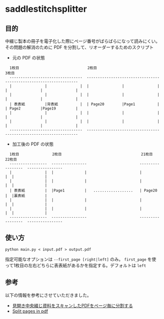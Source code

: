 # saddlestitchsplitter

## 目的

中綴じ製本の冊子を電子化した際にページ番号がばらばらになって読みにくい。
その問題の解消のために PDF を分割して、リオーダーするためのスクリプト

* 元の PDF の状態
```
  1枚目                               2枚目                              3枚目
  ---------------------------------  ---------------------------------  ---------------------------------     
  |               |               |  |               |               |  |               |               |    
  |               |               |  |               |               |  |               |               |  
  | 表表紙         |背表紙          |  | Page20        |Page1          |  | Page2         |Page19         |  
  |               |               |  |               |               |  |               |               |  
  |               |               |  |               |               |  |               |               |     
  ---------------------------------  ---------------------------------  ---------------------------------      
```
* 加工後の PDF の状態
```
  1枚目               2枚目                                    21枚目             22枚目                        
  -----------------  ----------------                        -----------------  ----------------
  |               |  |              |                        |               |  |              |
  |               |  |              |                        |               |  |              |
  | 表表紙         |  |Page1         |   ..................   | Page20        |  |裏表紙         |
  |               |  |              |                        |               |  |              |
  |               |  |              |                        |               |  |              |
  -----------------  ----------------                        -----------------  ----------------
```

## 使い方

```
python main.py < input.pdf > output.pdf
```

指定可能なオプションは `--first_page [right|left]` のみ。 `first_page` を使って1枚目の左右どちらに表表紙があるかを指定する。デフォルトは `left`

## 参考

以下の情報を参考にさせていただきました。
* [見開き中央綴じ資料をスキャンしたPDFをページ毎に分割する](https://qiita.com/hrb23m/items/0a453377d853800fc585)
* [Split pages in pdf](https://unix.stackexchange.com/questions/12482/split-pages-in-pdf/12483#12483)
